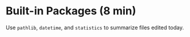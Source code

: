 # Built-in Packages (8 min)
Use `pathlib`, `datetime`, and `statistics` to summarize files edited today.

